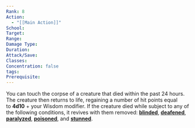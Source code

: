 ```yaml
---
Rank: 8
Action:
  - "[[Main Action]]"
School: 
Target: 
Range: 
Damage Type: 
Duration: 
Attack/Save: 
Classes: 
Concentration: false
tags: 
Prerequisite:
---
```

You can touch the corpse of a creature that died within the past 24 hours. The creature then returns to life, regaining a number of hit points equal to **4d10** + your Wisdom modifier. If the creature died while subject to any of the following conditions, it revives with them removed: **[blinded](https://www.dndbeyond.com/compendium/rules/basic-rules/appendix-a-conditions#Blinded)**, **[deafened](https://www.dndbeyond.com/compendium/rules/basic-rules/appendix-a-conditions#Deafened)**, **[paralyzed](https://www.dndbeyond.com/compendium/rules/basic-rules/appendix-a-conditions#Paralyzed)**, **[poisoned](https://www.dndbeyond.com/compendium/rules/basic-rules/appendix-a-conditions#Poisoned)**, and **[stunned](https://www.dndbeyond.com/compendium/rules/basic-rules/appendix-a-conditions#Stunned)**.